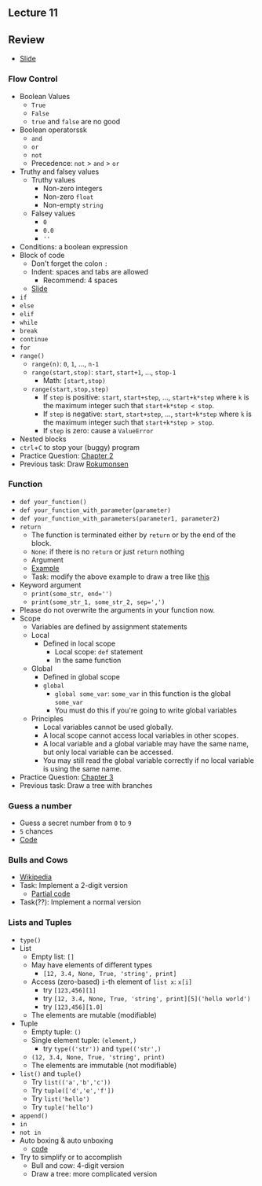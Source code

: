 ## Lecture 11

## Review

+   [Slide](snp_lec11.pdf)

### Flow Control

+   Boolean Values
    +   `True`
    +   `False`
    +   `true` and `false` are no good
+   Boolean operatorssk
    +   `and`
    +   `or`
    +   `not`
    +   Precedence: `not` > `and` > `or`
+   Truthy and falsey values
    +   Truthy values
        +   Non-zero integers
        +   Non-zero `float`
        +   Non-empty `string`
    +   Falsey values
        +   `0`
        +   `0.0`
        +   `''`
+   Conditions: a boolean expression
+   Block of code
    +   Don't forget the colon `:`
    +   Indent: spaces and tabs are allowed
        +   Recommend: 4 spaces
    +   [Slide]()
+   `if`
+   `else`
+   `elif`
+   `while`
+   `break`
+   `continue`
+   `for`
+   `range()`
    +   `range(n)`: `0`, `1`, ..., `n-1`
    +   `range(start,stop)`: `start`, `start+1`, ..., `stop-1`
        +   Math: `[start,stop)`
    +   `range(start,stop,step)`
        +   If `step` is positive: `start`, `start+step`, ..., `start+k*step` where `k` is the maximum integer such that `start+k*step < stop`.
        +   If `step` is negative: `start`, `start+step`, ..., `start+k*step` where `k` is the maximum integer such that `start+k*step > stop`.
        +   If `step` is zero: cause a `ValueError`
+   Nested blocks
+   `ctrl`+`C` to stop your (buggy) program
+   Practice Question: [Chapter 2](https://automatetheboringstuff.com/chapter2/)
+   Previous task: Draw [Rokumonsen](https://www.google.com.tw/search?q=Rokumonsen)

### Function

+   `def your_function()`
+   `def your_function_with_parameter(parameter)`
+   `def your_function_with_parameters(parameter1, parameter2)`
+   `return`
    +   The function is terminated either by `return` or by the end of the block.
    +   `None`: if there is no `return` or just `return` nothing
    +   Argument
    +   [Example](lec10-3.py)
    +   Task: modify the above example to draw a tree like [this](https://scratch.mit.edu/projects/115838437/)
+   Keyword argument
    +   `print(some_str, end='')`
    +   `print(some_str_1, some_str_2, sep=',')`
+   Please do not overwrite the arguments in your function now.
+   Scope
    +   Variables are defined by assignment statements
    +   Local
        +   Defined in local scope
            +   Local scope: `def` statement
            +   In the same function
    +   Global
        +   Defined in global scope
        +   `global`
            +   `global some_var`: `some_var` in this function is the global `some_var`
            +   You must do this if you're going to write global variables
    +   Principles
        +   Local variables cannot be used globally.
        +   A local scope cannot access local variables in other scopes.
        +   A local variable and a global variable may have the same name, but only local variable can be accessed.
        +   You may still read the global variable correctly if no local variable is using the same name.
+   Practice Question: [Chapter 3](https://automatetheboringstuff.com/chapter3/)
+   Previous task: Draw a tree with branches

### Guess a number

+   Guess a secret number from `0` to `9`
+   `5` chances
+   [Code](lec11-1.py)

### Bulls and Cows

+   [Wikipedia](https://en.wikipedia.org/wiki/Bulls_and_Cows)
+   Task: Implement a 2-digit version
    +   [Partial code](lec11-2.py)
+   Task(??): Implement a normal version

### Lists and Tuples

+   `type()`
+   List
    +   Empty list: `[]`
    +   May have elements of different types
        +   `[12, 3.4, None, True, 'string', print]`
    +   Access (zero-based) `i`-th element of `list x`: `x[i]`
        +   try `[123,456][1]`
        +   try `[12, 3.4, None, True, 'string', print][5]('hello world')`
        +   try `[123,456][1.0]`
    +   The elements are mutable (modifiable)
+   Tuple
    +   Empty tuple: `()`
    +   Single element tuple: `(element,)`
        +   try `type(('str'))` and `type(('str',)`
    +   `(12, 3.4, None, True, 'string', print)`
    +   The elements are immutable (not modifiable)
+   `list()` and `tuple()`
    +   Try `list(('a','b','c'))`
    +   Try `tuple(['d','e','f'])`
    +   Try `list('hello')`
    +   Try `tuple('hello')`
+   `append()`
+   `in`
+   `not in`
+   Auto boxing & auto unboxing
    +   [code](lec11-3.py)
+   Try to simplify or to accomplish
    +   Bull and cow: 4-digit version
    +   Draw a tree: more complicated version